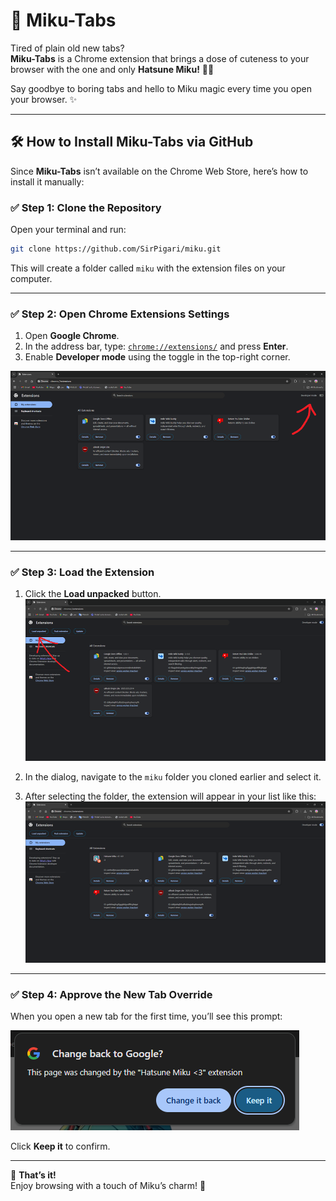 # 🌟 Miku-Tabs

Tired of plain old new tabs?  
**Miku-Tabs** is a Chrome extension that brings a dose of cuteness to your browser with the one and only **Hatsune Miku!** 💙🎶

Say goodbye to boring tabs and hello to Miku magic every time you open your browser. ✨

---

## 🛠️ How to Install Miku-Tabs via GitHub

Since **Miku-Tabs** isn’t available on the Chrome Web Store, here’s how to install it manually:

### ✅ Step 1: Clone the Repository

Open your terminal and run:

```bash
git clone https://github.com/SirPigari/miku.git
```

This will create a folder called `miku` with the extension files on your computer.

---

### ✅ Step 2: Open Chrome Extensions Settings

1. Open **Google Chrome**.
2. In the address bar, type: [`chrome://extensions/`](chrome://extensions) and press **Enter**.
3. Enable **Developer mode** using the toggle in the top-right corner.

![Enable Developer Mode](images/sc/sc1.png)

---

### ✅ Step 3: Load the Extension

1. Click the **Load unpacked** button.  
![Load Unpacked](images/sc/sc2.png)

2. In the dialog, navigate to the `miku` folder you cloned earlier and select it.

3. After selecting the folder, the extension will appear in your list like this:  
![Extension Loaded](images/sc/sc3.png)

---

### ✅ Step 4: Approve the New Tab Override

When you open a new tab for the first time, you’ll see this prompt:

![New Tab Prompt](images/sc/sc4.png)

Click **Keep it** to confirm.

---

🎉 **That’s it!**  
Enjoy browsing with a touch of Miku’s charm! 💖
